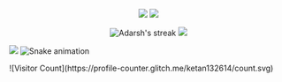 <p align="center">
  <img src="https://github-readme-stats.vercel.app/api?username=apneduniya&count_private=true&show_icons=true&include_all_commits=true&theme=dark#gh-dark-mode-only"/>
  <img src="https://github-readme-stats.vercel.app/api/top-langs/?username=apneduniya&hide=TeX&layout=compact&theme=dark#gh-dark-mode-only"/>
  <p align="center">
  <img title="🔥 Get streak stats for your profile at git.io/streak-stats" alt="Adarsh's streak" src="https://github-readme-streak-stats.herokuapp.com/?user=apneduniya&theme=black-ice&hide_border=true&stroke=0000&background=000000"/>
  <img src="https://stats.quine.sh/thatsmeadarsh/github?theme=dark" />
  </p>
  <img src="https://github-profile-trophy.vercel.app/?username=ketan132614&theme=onedark"/>
<!--   <img src="https://stats.quine.sh/thatsmeadarsh/topics-over-time?theme=dark" /> -->
  <img src="https://raw.githubusercontent.com/ketan132614/ketan132614/output/snake.svg" alt="Snake animation" />
</p>
  ![Visitor Count](https://profile-counter.glitch.me/ketan132614/count.svg)
